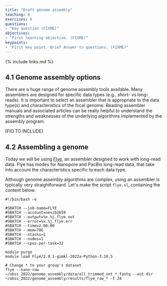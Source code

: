 ```yaml
---
title: "Draft genome assembly"
teaching: 0
exercises: 0
questions:
- "Key question (FIXME)"
objectives:
- "First learning objective. (FIXME)"
keypoints:
- "First key point. Brief Answer to questions. (FIXME)"
---
```


{% include links.md %}

## 4.1 Genome assembly options

There are a huge range of genome assembly tools available. Many assemblers are designed for specific data types (e.g., short- vs long-reads). It is important to select an assembler that is appropriate to the data type(s) and characteristics of the focal genome. Reading assembler manuals and associated articles can be really helpful to understand the strengths and weaknesses of the underlying algorithms implemented by the assembly program.

[FIG TO INCLUDE]

## 4.2 Assembling a genome

Today we will be using [Flye](https://github.com/fenderglass/Flye), an assembler designed to work with long-read data. Flye has modes for Nanopore and PacBio long-read data, that take into account the characteristics specific to each data type. 

Although genome assembly algorithms are complex, using an assembler is typically very straightforward. Let's make the script `flye.sl`, containing the content below.

```
#!/bin/bash -e

#SBATCH --job-name=FLYE
#SBATCH --account=nesi02659
#SBATCH --output=%x.%j.flye.out
#SBATCH --error=%x.%j.flye.err
#SBATCH --time=2:00:00
#SBATCH --mem=70G
#SBATCH --ntasks=1
#SBATCH --nodes=1
#SBATCH --cpus-per-task=32 

module purge
module load Flye/2.9.1-gimkl-2022a-Python-3.10.5

# Change * to your group's dataset
flye --nano-raw ~/obss_2022/genome_assembly/data/all_trimmed_ont_*.fastq --out-dir ~/obss_2022/genome_assembly/results/flye_raw_* -t 24
```
